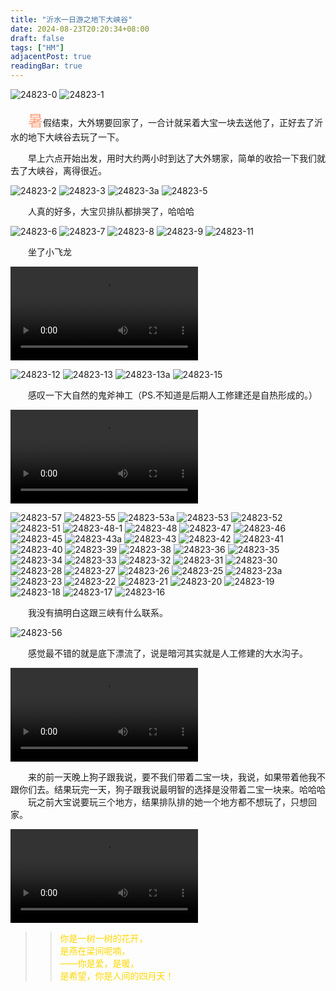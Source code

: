```yaml
---
title: "沂水一日游之地下大峡谷"
date: 2024-08-23T20:20:34+08:00
draft: false
tags: ["HM"]
adjacentPost: true
readingBar: true
---
```

![24823-0](https://cdn.jsdelivr.net/gh/tosspi/picx-images-hosting@master/24823-0.2a50w1jnhw.jpg)
![24823-1](https://cdn.jsdelivr.net/gh/tosspi/picx-images-hosting@master/24823-1.esg3f77wr.jpg)

&emsp;&emsp;<font size=5 color=#ffa07a>暑</font>假结束，大外甥要回家了，一合计就呆着大宝一块去送他了，正好去了沂水的地下大峡谷去玩了一下。<br>

&emsp;&emsp;早上六点开始出发，用时大约两小时到达了大外甥家，简单的收拾一下我们就去了大峡谷，离得很近。<br>

![24823-2](https://cdn.jsdelivr.net/gh/tosspi/picx-images-hosting@master/24823-2.8ad70rt97c.jpg)
![24823-3](https://cdn.jsdelivr.net/gh/tosspi/picx-images-hosting@master/24823-3.7zqd7me12b.jpg)
![24823-3a](https://cdn.jsdelivr.net/gh/tosspi/picx-images-hosting@master/24823-3a.2yyag276jz.jpg)
![24823-5](https://cdn.jsdelivr.net/gh/tosspi/picx-images-hosting@master/24823-5.1zi72w4feh.jpg)

&emsp;&emsp;人真的好多，大宝贝排队都排哭了，哈哈哈<br>

![24823-6](https://cdn.jsdelivr.net/gh/tosspi/picx-images-hosting@master/24823-6.99tadxw0eb.jpg)
![24823-7](https://cdn.jsdelivr.net/gh/tosspi/picx-images-hosting@master/24823-7.67xecpuo7l.jpg)
![24823-8](https://cdn.jsdelivr.net/gh/tosspi/picx-images-hosting@master/24823-8.1hs5eb31uo.jpg)
![24823-9](https://cdn.jsdelivr.net/gh/tosspi/picx-images-hosting@master/24823-9.6f0m85gto2.jpg)
![24823-11](https://cdn.jsdelivr.net/gh/tosspi/picx-images-hosting@master/24823-11.3nrk02upmv.jpg)

&emsp;&emsp;坐了小飞龙<br>

<video src="https://cdn.jsdelivr.net/gh/tosspi/mumu@main/24823-10.MOV" controls></video>

![24823-12](https://cdn.jsdelivr.net/gh/tosspi/picx-images-hosting@master/24823-12.2a50w1jnmp.jpg)
![24823-13](https://cdn.jsdelivr.net/gh/tosspi/picx-images-hosting@master/24823-13.1e8jgl9z7q.jpg)
![24823-13a](https://cdn.jsdelivr.net/gh/tosspi/picx-images-hosting@master/24823-13a.58hazjrx67.jpg)
![24823-15](https://cdn.jsdelivr.net/gh/tosspi/picx-images-hosting@master/24823-15.1sez7gia4d.jpg)

&emsp;&emsp;感叹一下大自然的鬼斧神工（PS.不知道是后期人工修建还是自热形成的。）<br>

<video src="https://cdn.jsdelivr.net/gh/tosspi/mumu@main/24823-37.mp4" controls></video>

![24823-57](https://cdn.jsdelivr.net/gh/tosspi/picx-images-hosting@master/24823-57.3k7y2d1nw9.jpg)
![24823-55](https://cdn.jsdelivr.net/gh/tosspi/picx-images-hosting@master/24823-55.3nrk02uqkz.jpg)
![24823-53a](https://cdn.jsdelivr.net/gh/tosspi/picx-images-hosting@master/24823-53a.9gwi9di6t4.jpg)
![24823-53](https://cdn.jsdelivr.net/gh/tosspi/picx-images-hosting@master/24823-53.5xakjkfh0i.jpg)
![24823-52](https://cdn.jsdelivr.net/gh/tosspi/picx-images-hosting@master/24823-52.1lbrc0w5gp.jpg)
![24823-51](https://cdn.jsdelivr.net/gh/tosspi/picx-images-hosting@master/24823-51.13lpnfurtp.jpg)
![24823-48-1](https://cdn.jsdelivr.net/gh/tosspi/picx-images-hosting@master/24823-48-1.60u6ha8jjd.jpg)
![24823-48](https://cdn.jsdelivr.net/gh/tosspi/picx-images-hosting@master/24823-48.6m3u3l2ztb.jpg)
![24823-47](https://cdn.jsdelivr.net/gh/tosspi/picx-images-hosting@master/24823-47.6f0m85gud0.jpg)
![24823-46](https://cdn.jsdelivr.net/gh/tosspi/picx-images-hosting@master/24823-46.8vmun2nq8b.jpg)
![24823-45](https://cdn.jsdelivr.net/gh/tosspi/picx-images-hosting@master/24823-45.26leybqliz.jpg)
![24823-43a](https://cdn.jsdelivr.net/gh/tosspi/picx-images-hosting@master/24823-43a.2a50w1jo7c.jpg)
![24823-43](https://cdn.jsdelivr.net/gh/tosspi/picx-images-hosting@master/24823-43.4uav8ojmss.jpg)
![24823-42](https://cdn.jsdelivr.net/gh/tosspi/picx-images-hosting@master/24823-42.5q7co4tb7y.jpg)
![24823-41](https://cdn.jsdelivr.net/gh/tosspi/picx-images-hosting@master/24823-41.3nrk02uq60.jpg)
![24823-40](https://cdn.jsdelivr.net/gh/tosspi/picx-images-hosting@master/24823-40.70a9ugbahb.jpg)
![24823-39](https://cdn.jsdelivr.net/gh/tosspi/picx-images-hosting@master/24823-39.7zqd7me1mb.jpg)
![24823-38](https://cdn.jsdelivr.net/gh/tosspi/picx-images-hosting@master/24823-38.7i0bj1co14.jpg)
![24823-36](https://cdn.jsdelivr.net/gh/tosspi/picx-images-hosting@master/24823-36.6m3u3l2zke.jpg)
![24823-35](https://cdn.jsdelivr.net/gh/tosspi/picx-images-hosting@master/24823-35.6png1aw29o.jpg)
![24823-34](https://cdn.jsdelivr.net/gh/tosspi/picx-images-hosting@master/24823-34.51e3445s2o.jpg)
![24823-33](https://cdn.jsdelivr.net/gh/tosspi/picx-images-hosting@master/24823-33.b8u5pe5ok.jpg)
![24823-32](https://cdn.jsdelivr.net/gh/tosspi/picx-images-hosting@master/24823-32.7w6r9wkysp.jpg)
![24823-31](https://cdn.jsdelivr.net/gh/tosspi/picx-images-hosting@master/24823-31.7i0bj1cnx3.jpg)
![24823-30](https://cdn.jsdelivr.net/gh/tosspi/picx-images-hosting@master/24823-30.99tadxw0sp.jpg)
![24823-28](https://cdn.jsdelivr.net/gh/tosspi/picx-images-hosting@master/24823-28.9dcwbnp3hw.jpg)
![24823-27](https://cdn.jsdelivr.net/gh/tosspi/picx-images-hosting@master/24823-27.9gwi9di66y.jpg)
![24823-26](https://cdn.jsdelivr.net/gh/tosspi/picx-images-hosting@master/24823-26.1lbrc0w4w1.jpg)
![24823-25](https://cdn.jsdelivr.net/gh/tosspi/picx-images-hosting@master/24823-25.m0cjyxf1.jpg)
![24823-23a](https://cdn.jsdelivr.net/gh/tosspi/picx-images-hosting@master/24823-23a.7i0bj1cntk.jpg)
![24823-23](https://cdn.jsdelivr.net/gh/tosspi/picx-images-hosting@master/24823-23.2obgmwryps.jpg)
![24823-22](https://cdn.jsdelivr.net/gh/tosspi/picx-images-hosting@master/24823-22.8hgew7fexn.jpg)
![24823-21](https://cdn.jsdelivr.net/gh/tosspi/picx-images-hosting@master/24823-21.2veoice43u.jpg)
![24823-20](https://cdn.jsdelivr.net/gh/tosspi/picx-images-hosting@master/24823-20.5j44sp75fj.jpg)
![24823-19](https://cdn.jsdelivr.net/gh/tosspi/picx-images-hosting@master/24823-19.b8u5pe5gs.jpg)
![24823-18](https://cdn.jsdelivr.net/gh/tosspi/picx-images-hosting@master/24823-18.86tl3206pz.jpg)
![24823-17](https://cdn.jsdelivr.net/gh/tosspi/picx-images-hosting@master/24823-17.5q7co4tasu.jpg)
![24823-16](https://cdn.jsdelivr.net/gh/tosspi/picx-images-hosting@master/24823-16.231t0lxiab.jpg)


&emsp;&emsp;我没有搞明白这跟三峡有什么联系。<br>


![24823-56](https://cdn.jsdelivr.net/gh/tosspi/picx-images-hosting@master/24823-56.70a9ugbay4.jpg)


&emsp;&emsp;感觉最不错的就是底下漂流了，说是暗河其实就是人工修建的大水沟子。<br>

<video src="https://cdn.jsdelivr.net/gh/tosspi/mumu@main/24823-49.mp4" controls></video>


&emsp;&emsp;来的前一天晚上狗子跟我说，要不我们带着二宝一块，我说，如果带着他我不跟你们去。结果玩完一天，狗子跟我说最明智的选择是没带着二宝一块来。哈哈哈<br>
&emsp;&emsp;玩之前大宝说要玩三个地方，结果排队排的她一个地方都不想玩了，只想回家。<br>

<video src="https://cdn.jsdelivr.net/gh/tosspi/mumu@main/24823-00.mp4" controls></video>




> > <font color=#ffd700>你是一树一树的花开，<br>
> > 是燕在梁间呢喃，<br>
> > ——你是爱，是暖，<br>
> > 是希望，你是人间的四月天！</font><br>





